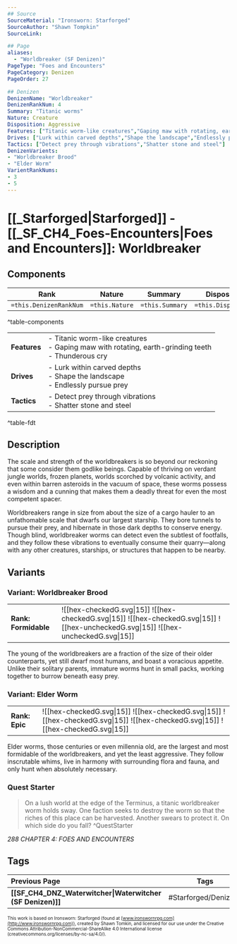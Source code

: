 ```yaml
---
## Source
SourceMaterial: "Ironsworn: Starforged"
SourceAuthor: "Shawn Tompkin"
SourceLink: 

## Page
aliases:
  - "Worldbreaker (SF Denizen)"
PageType: "Foes and Encounters"
PageCategory: Denizen
PageOrder: 27

## Denizen
DenizenName: "Worldbreaker"
DenizenRankNum: 4
Summary: "Titanic worms"
Nature: Creature
Disposition: Aggressive
Features: ["Titanic worm-like creatures","Gaping maw with rotating, earth-grinding teeth","Thunderous cry"]
Drives: ["Lurk within carved depths","Shape the landscape","Endlessly pursue prey"]
Tactics: ["Detect prey through vibrations","Shatter stone and steel"]
DenizenVarients:
- "Worldbreaker Brood"
- "Elder Worm"
VarientRankNums:
- 3
- 5
---
```

# [[_Starforged|Starforged]] - [[_SF_CH4_Foes-Encounters|Foes and Encounters]]: Worldbreaker
## Components
| **Rank** | Nature | Summary | Disposition |
| :---: | --- | --- | --- |
| `=this.DenizenRankNum` | `=this.Nature` | `=this.Summary` | `=this.Disposition`  |
^table-components

|  |  |
| --- | --- |
| **Features** | - Titanic worm-like creatures<br>- Gaping maw with rotating, earth-grinding teeth<br>- Thunderous cry |
| **Drives** | - Lurk within carved depths<br>- Shape the landscape<br>- Endlessly pursue prey |
| **Tactics** | - Detect prey through vibrations<br>- Shatter stone and steel |
^table-fdt

## Description
The scale and strength of the worldbreakers is so beyond our reckoning that some consider them godlike beings. Capable of thriving on verdant jungle worlds, frozen planets, worlds scorched by volcanic activity, and even within barren asteroids in the vacuum of space, these worms possess a wisdom and a cunning that makes them a deadly threat for even the most competent spacer.

Worldbreakers range in size from about the size of a cargo hauler to an unfathomable scale that dwarfs our largest starship. They bore tunnels to pursue their prey, and hibernate in those dark depths to conserve energy. Though blind, worldbreaker worms can detect even the subtlest of footfalls, and they follow these vibrations to eventually consume their quarry—along with any other creatures, starships, or structures that happen to be nearby.

## Variants
### Variant: Worldbreaker Brood
| | |
| --- | --- |
| **Rank: Formidable** | ![[hex-checkedG.svg\|15]] ![[hex-checkedG.svg\|15]] ![[hex-checkedG.svg\|15]] ![[hex-uncheckedG.svg\|15]] ![[hex-uncheckedG.svg\|15]] |

The young of the worldbreakers are a fraction of the size of their older counterparts, yet still dwarf most humans, and boast a voracious appetite. Unlike their solitary parents, immature worms hunt in small packs, working together to burrow beneath easy prey.

### Variant: Elder Worm
| | |
| --- | --- |
| **Rank: Epic** | ![[hex-checkedG.svg\|15]] ![[hex-checkedG.svg\|15]] ![[hex-checkedG.svg\|15]] ![[hex-checkedG.svg\|15]] ![[hex-checkedG.svg\|15]] |

Elder worms, those centuries or even millennia old, are the largest and most formidable of the worldbreakers, and yet the least aggressive. They follow inscrutable whims, live in harmony with surrounding flora and fauna, and only hunt when absolutely necessary.

### Quest Starter
> On a lush world at the edge of the Terminus, a titanic worldbreaker worm holds sway. One faction seeks to destroy the worm so that the riches of this place can be harvested. Another swears to protect it. On which side do you fall? ^QuestStarter

*288 CHAPTER 4: FOES AND ENCOUNTERS*

## Tags
| Previous Page | Tags | Next Chapter |
|:--- |:---:| ---:|
| **[[SF_CH4_DNZ_Waterwitcher\|Waterwitcher (SF Denizen)]]** | #Starforged/Denizens | **[[_SF_CH5_Index\|Oracles Summary]]** |

<font size=-2>This work is based on Ironsworn: Starforged (found at [www.ironswornrpg.com](http://www.ironswornrpg.com)), created by Shawn Tomkin, and licensed for our use under the Creative Commons Attribution-NonCommercial-ShareAlike 4.0 International license  (creativecommons.org/licenses/by-nc-sa/4.0/).</font>
